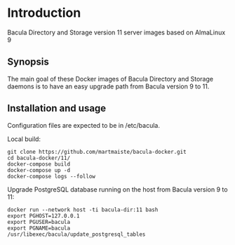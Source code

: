 # Introduction
Bacula Directory and Storage version 11 server images based on AlmaLinux 9

## Synopsis

The main goal of these Docker images of Bacula Directory and Storage daemons
is to have an easy upgrade path from Bacula version 9 to 11.

## Installation and usage

Configuration files are expected to be in /etc/bacula.

Local build:
```
git clone https://github.com/martmaiste/bacula-docker.git
cd bacula-docker/11/
docker-compose build
docker-compose up -d
docker-compose logs --follow
```

Upgrade PostgreSQL database running on the host from Bacula version 9 to 11:
```
docker run --network host -ti bacula-dir:11 bash
export PGHOST=127.0.0.1
export PGUSER=bacula
export PGNAME=bacula
/usr/libexec/bacula/update_postgresql_tables
```